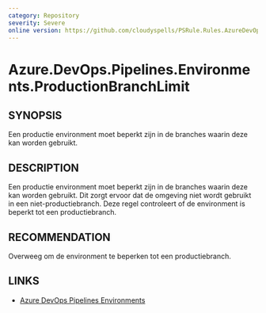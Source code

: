 ```yaml
---
category: Repository
severity: Severe
online version: https://github.com/cloudyspells/PSRule.Rules.AzureDevOps/blob/main/src/PSRule.Rules.AzureDevOps/nl/Azure.DevOps.Pipelines.Environments.ProductionBranchLimit.md
---
```


# Azure.DevOps.Pipelines.Environments.ProductionBranchLimit

## SYNOPSIS

Een productie environment moet beperkt zijn in de branches waarin deze kan worden gebruikt.

## DESCRIPTION

Een productie environment moet beperkt zijn in de branches waarin deze kan worden gebruikt. Dit zorgt ervoor dat de omgeving niet wordt gebruikt in een
niet-productiebranch. Deze regel controleert of de environment is beperkt tot een
productiebranch.

## RECOMMENDATION

Overweeg om de environment te beperken tot een productiebranch.

## LINKS

- [Azure DevOps Pipelines Environments](https://docs.microsoft.com/nl-nl/azure/devops/pipelines/process/environments)
